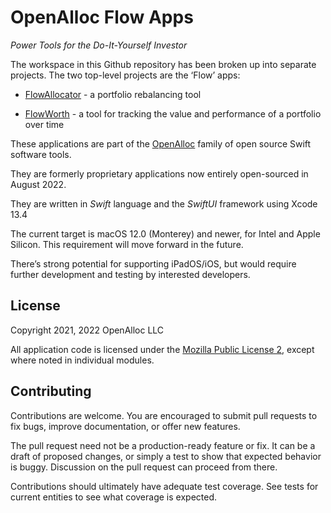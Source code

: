 # OpenAlloc Flow Apps

_Power Tools for the Do-It-Yourself Investor_

The workspace in this Github repository has been broken up into separate projects. The two top-level projects are the ‘Flow’ apps:

- [FlowAllocator](https://github.com/openalloc/FlowAllocatorApp) - a portfolio rebalancing tool

- [FlowWorth](https://github.com/openalloc/FlowWorthApp) - a tool for tracking the value and performance of a portfolio over time

These applications are part of the [OpenAlloc](https://github.com/openalloc) family of open source Swift software tools.

They are formerly proprietary applications now entirely open-sourced in August 2022. 

They are written in _Swift_ language and the _SwiftUI_ framework using Xcode 13.4

The current target is macOS 12.0 (Monterey) and newer, for Intel and Apple Silicon. This requirement will move forward in the future.

There’s strong potential for supporting iPadOS/iOS, but would require further development and testing by interested developers.

## License

Copyright 2021, 2022 OpenAlloc LLC

All application code is licensed under the [Mozilla Public License 2](https://www.mozilla.org/en-US/MPL/2.0/), except where noted in individual modules.

## Contributing

Contributions are welcome. You are encouraged to submit pull requests to fix bugs, improve documentation, or offer new features. 

The pull request need not be a production-ready feature or fix. It can be a draft of proposed changes, or simply a test to show that expected behavior is buggy. Discussion on the pull request can proceed from there.

Contributions should ultimately have adequate test coverage. See tests for current entities to see what coverage is expected.
